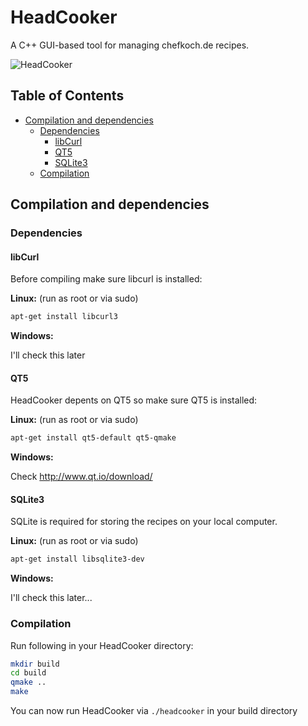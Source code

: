 # HeadCooker
A C++ GUI-based tool for managing chefkoch.de recipes.

![HeadCooker](http://indidude.de/stuff/headcooker.gif)

<!-- [toc] -->
## Table of Contents

   * [Compilation and dependencies](#compilation-and-dependencies)
     * [Dependencies](#dependencies)
       * [libCurl](#libcurl)
       * [QT5](#qt5)
       * [SQLite3](#sqlite3)
     * [Compilation](#compilation)

<!-- [toc] -->
## Compilation and dependencies ##

### Dependencies ###

#### libCurl ####
Before compiling make sure libcurl is installed:

**Linux:** (run as root or via sudo)
``` bash
apt-get install libcurl3
```

**Windows:**

I'll check this later

#### QT5 ####
HeadCooker depents on QT5 so make sure QT5 is installed:

**Linux:** (run as root or via sudo)
``` bash
apt-get install qt5-default qt5-qmake
```

**Windows:**

Check http://www.qt.io/download/

#### SQLite3 ####
SQLite is required for storing the recipes on your local computer.

**Linux:** (run as root or via sudo)
``` bash
apt-get install libsqlite3-dev
```

**Windows:**

I'll check this later...

### Compilation ###

Run following in your HeadCooker directory:
``` bash
mkdir build
cd build
qmake ..
make
```

You can now run HeadCooker via ```./headcooker``` in your build directory